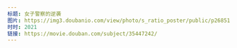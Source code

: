```yaml
---
标题: 女子警察的逆袭
图片: https://img3.doubanio.com/view/photo/s_ratio_poster/public/p2685158303.jpg
时时: 2021
链接: https://movie.douban.com/subject/35447242/
---
```

